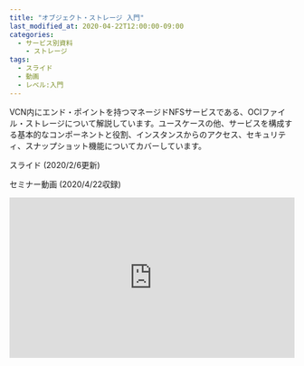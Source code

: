```yaml
---
title: "オブジェクト・ストレージ 入門"
last_modified_at: 2020-04-22T12:00:00-09:00
categories:
  - サービス別資料
    - ストレージ
tags:
  - スライド
  - 動画
  - レベル:入門
---
```


VCN内にエンド・ポイントを持つマネージドNFSサービスである、OCIファイル・ストレージについて解説しています。ユースケースの他、サービスを構成する基本的なコンポーネントと役割、インスタンスからのアクセス、セキュリティ、スナップショット機能についてカバーしています。


スライド (2020/2/6更新)  
<div style="max-width:768px">
<script async class="speakerdeck-embed" data-id="f74062dcf2a84dbdba4a49bb4964ef67" data-ratio="1.77777777777778" src="//speakerdeck.com/assets/embed.js"></script>
</div>


セミナー動画 (2020/4/22収録)  
<div style="max-width:768px"><div style="position:relative;padding-bottom:56.25%"><iframe id="kaltura_player" src="https://cdnapisec.kaltura.com/p/2171811/sp/217181100/embedIframeJs/uiconf_id/35965902/partner_id/2171811?iframeembed=true&playerId=kaltura_player&entry_id=0_buai9zyz&flashvars[streamerType]=auto&amp;flashvars[localizationCode]=en&amp;flashvars[leadWithHTML5]=true&amp;flashvars[sideBarContainer.plugin]=true&amp;flashvars[sideBarContainer.position]=left&amp;flashvars[sideBarContainer.clickToClose]=true&amp;flashvars[chapters.plugin]=true&amp;flashvars[chapters.layout]=vertical&amp;flashvars[chapters.thumbnailRotator]=false&amp;flashvars[streamSelector.plugin]=true&amp;flashvars[EmbedPlayer.SpinnerTarget]=videoHolder&amp;flashvars[dualScreen.plugin]=true&amp;flashvars[hotspots.plugin]=1&amp;flashvars[Kaltura.addCrossoriginToIframe]=true&amp;&wid=1_b5x465b7" width="768" height="432" allowfullscreen webkitallowfullscreen mozAllowFullScreen allow="autoplay *; fullscreen *; encrypted-media *" sandbox="allow-forms allow-same-origin allow-scripts allow-top-navigation allow-pointer-lock allow-popups allow-modals allow-orientation-lock allow-popups-to-escape-sandbox allow-presentation allow-top-navigation-by-user-activation" frameborder="0" title="Kaltura Player" style="position:absolute;top:0;left:0;width:100%;height:100%"></iframe></div></div>